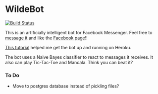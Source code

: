 # WildeBot

[![Build Status](https://travis-ci.org/kevinwilde/WildeBot.svg?branch=master)](https://travis-ci.org/kevinwilde/WildeBot)

This is an artificially intelligent bot for Facebook Messenger. Feel free to
[message it](https://m.me/kevinwildebot) and like the [Facebook page](https://facebook.com/kevinwildebot)!!

[This tutorial](http://tsaprailis.com/2016/06/02/How-to-build-and-deploy-a-Facebook-Messenger-bot-with-Python-and-Flask-a-tutorial/)
helped me get the bot up and running on Heroku.

The bot uses a Naive Bayes classifier to react to messages it receives. It also
can play Tic-Tac-Toe and Mancala. Think you can beat it?

### To Do
* Move to postgres database instead of pickling files?
